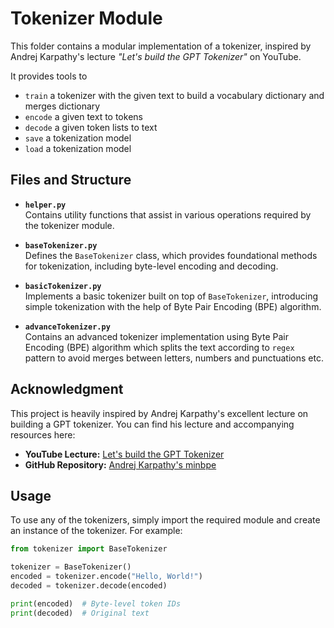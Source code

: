 # Tokenizer Module

This folder contains a modular implementation of a tokenizer, inspired by Andrej Karpathy's lecture *"Let's build the GPT Tokenizer"* on YouTube.

It provides tools to
- `train` a tokenizer with the given text to build a vocabulary dictionary and merges dictionary
- `encode` a given text to tokens
- `decode` a given token lists to text
- `save` a tokenization model
- `load` a tokenization model

## Files and Structure

- **`helper.py`**  
  Contains utility functions that assist in various operations required by the tokenizer module.

- **`baseTokenizer.py`**  
  Defines the `BaseTokenizer` class, which provides foundational methods for tokenization, including byte-level encoding and decoding.

- **`basicTokenizer.py`**  
  Implements a basic tokenizer built on top of `BaseTokenizer`, introducing simple tokenization with the help of Byte Pair Encoding (BPE) algorithm.

- **`advanceTokenizer.py`**  
  Contains an advanced tokenizer implementation using Byte Pair Encoding (BPE) algorithm which splits the text according to `regex` pattern to avoid merges between letters, numbers and punctuations etc.

## Acknowledgment

This project is heavily inspired by Andrej Karpathy's excellent lecture on building a GPT tokenizer. You can find his lecture and accompanying resources here:  
- **YouTube Lecture:** [Let's build the GPT Tokenizer](https://www.youtube.com/watch?v=zduSFxRajkE&t=1983s&ab_channel=AndrejKarpathy)  
- **GitHub Repository:** [Andrej Karpathy's minbpe](https://github.com/karpathy/minbpe)

## Usage

To use any of the tokenizers, simply import the required module and create an instance of the tokenizer. For example:

```python
from tokenizer import BaseTokenizer

tokenizer = BaseTokenizer()
encoded = tokenizer.encode("Hello, World!")
decoded = tokenizer.decode(encoded)

print(encoded)  # Byte-level token IDs
print(decoded)  # Original text

